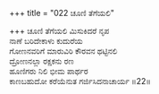 +++
title = "022 ಚೂಣಿ ತೆಗೆಯಲಿ"

+++
ಚೂಣಿ ತೆಗೆಯಲಿ ಮಿಸುಕಿದರೆ ನೃಪ  
ನಾಣೆ ಬರಿದೇಕಾಳು ಕುದುರೆಯ  
ಗೋಣನವರಿಗೆ ಮಾರುವಿರಿ ಕೌರವನ ಥಟ್ಟಿನಲಿ  
ದ್ರೋಣನಲ್ಲಾ ರಕ್ಷಕನು ರಣ  
ಹೂಣಿಗರು ನಿಲಿ ಭೀಮ ಪಾರ್ಥರ  
ಕಾಣಬಹುದೋ ಕರೆಯೆನುತ ಗರ್ಜಿಸಿದನಾಚಾರ್ಯ     ॥22॥